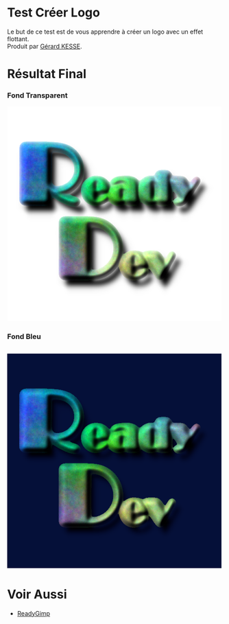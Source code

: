 # Test Créer Logo 

Le but de ce test est de vous apprendre à créer un logo avec un effet flottant.  
Produit par 
[Gérard KESSE](https://github.com/gkesse/ "https://github.com/gkesse").

# Résultat Final

### Fond Transparent
![Logo.png](https://raw.githubusercontent.com/gkesse/ReadyGimp/master/Logo/Logo.png)

### Fond Bleu
![Logo2.png](https://raw.githubusercontent.com/gkesse/ReadyGimp/master/Logo/Logo2.png)
---
# Voir Aussi

* [ReadyGimp](https://github.com/gkesse/ReadyGimp/#apprendre-la-synthèse-dimages-avec-gimp "ReadyGimp")
